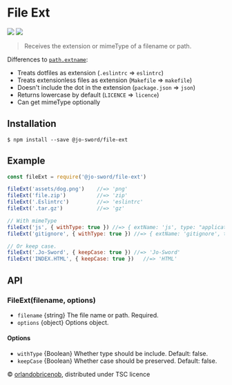 # File Ext
[![](https://img.shields.io/npm/v/file-ext.svg?style=flat)](https://www.npmjs.org/package/@jo-sword/file-ext) [![](https://img.shields.io/npm/dm/file-ext.svg)](https://www.npmjs.org/package/@jo-sword/file-ext)
> Receives the extension or mimeType of a filename or path.

Differences to [`path.extname`](https://nodejs.org/api/path.html#path_path_extname_path):

* Treats dotfiles as extension (`.eslintrc` => `eslintrc`)
* Treats extensionless files as extension (`Makefile` => `makefile`)
* Doesn't include the dot in the extension (`package.json` => `json`)
* Returns lowercase by default (`LICENCE` => `licence`)
* Can get mimeType optionally

## Installation
```
$ npm install --save @jo-sword/file-ext
```

## Example
```js
const fileExt = require('@jo-sword/file-ext')

fileExt('assets/dog.png')    //=> 'png'
fileExt('file.zip')          //=> 'zip'
fileExt('.Eslintrc')         //=> 'eslintrc'
fileExt('.tar.gz')           //=> 'gz'

// With mimeType
fileExt('js', { withType: true }) //=> { extName: 'js', type: "application/javascript; charset=utf-8" }
fileExt('gitignore', { withType: true }) //=> { extName: 'gitignore', type: false }

// Or keep case.
fileExt('.Jo-Sword', { keepCase: true }) //=> 'Jo-Sword'
fileExt('INDEX.HTML', { keepCase: true })   //=> 'HTML'
```

## API
### FileExt(filename, options)
- `filename` {string} The file name or path. Required.
- `options` {object} Options object.

#### Options
- `withType` {Boolean} Whether type should be include.   Default: false.
- `keepCase` {Boolean} Whether case should be preserved. Default: false.

© [orlandobricenob](https://github.com/orlandobricenob), distributed under TSC licence